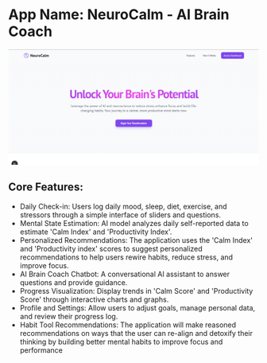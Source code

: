 # **App Name**: NeuroCalm - AI Brain Coach

![Landingpage](image.png)

## Core Features:

- Daily Check-in: Users log daily mood, sleep, diet, exercise, and stressors through a simple interface of sliders and questions.
- Mental State Estimation: AI model analyzes daily self-reported data to estimate 'Calm Index' and 'Productivity Index'.
- Personalized Recommendations: The application uses the 'Calm Index' and 'Productivity index' scores to suggest personalized recommendations to help users rewire habits, reduce stress, and improve focus.
- AI Brain Coach Chatbot: A conversational AI assistant to answer questions and provide guidance.
- Progress Visualization: Display trends in 'Calm Score' and 'Productivity Score' through interactive charts and graphs.
- Profile and Settings: Allow users to adjust goals, manage personal data, and review their progress log.
- Habit Tool Recommendations: The application will make reasoned recommendations on ways that the user can re-align and detoxify their thinking by building better mental habits to improve focus and performance